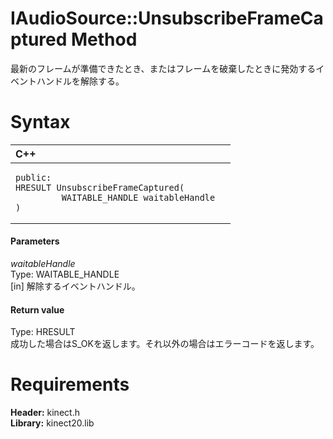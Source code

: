 IAudioSource::UnsubscribeFrameCaptured Method  
=============================================  

最新のフレームが準備できたとき、またはフレームを破棄したときに発効するイベントハンドルを解除する。 <span id="syntaxSection"></span>

Syntax  
======  

<table>
<colgroup>
<col width="100%" />
</colgroup>
<thead>
<tr class="header">
<th align="left">C++</th>
</tr>
</thead>
<tbody>
<tr class="odd">
<td align="left"><pre><code>public:  
HRESULT UnsubscribeFrameCaptured(  
         WAITABLE_HANDLE waitableHandle  
)</code></pre></td>
</tr>
</tbody>
</table>

<span id="ID4EG"></span>
#### Parameters  

*waitableHandle*    
Type: WAITABLE\_HANDLE  
[in] 解除するイベントハンドル。  

<span id="ID4EP"></span>
#### Return value  

Type: HRESULT  
成功した場合はS\_OKを返します。それ以外の場合はエラーコードを返します。  

<span id="requirements"></span>

Requirements  
============  

**Header:** kinect.h  
**Library:** kinect20.lib  



<!--Please do not edit the data in the comment block below.-->
<!--
TOCTitle : UnsubscribeFrameCaptured Method
RLTitle : IAudioSource::UnsubscribeFrameCaptured Method
KeywordK : UnsubscribeFrameCaptured method
KeywordK : IAudioSource::UnsubscribeFrameCaptured method
KeywordF : IAudioSource::UnsubscribeFrameCaptured
KeywordF : UnsubscribeFrameCaptured
KeywordF : Microsoft.Kinect.kinect.IAudioSource.UnsubscribeFrameCaptured(WAITABLE_HANDLE)
KeywordA : M:Microsoft.Kinect.kinect.IAudioSource.UnsubscribeFrameCaptured(WAITABLE_HANDLE)
AssetID : M:Microsoft.Kinect.kinect.IAudioSource.UnsubscribeFrameCaptured(WAITABLE_HANDLE)
Locale : en-us
CommunityContent : 1
APIType : Managed
APILocation : 
APIName : Microsoft.Kinect.kinect.IAudioSource::UnsubscribeFrameCaptured
TargetOS : Windows
TopicType : kbSyntax
DevLang : C++
DocSet : K4Wv2
ProjType : K4Wv2Proj
Technology : Kinect for Windows
Product : Kinect for Windows SDK v2
productversion : 20
-->

